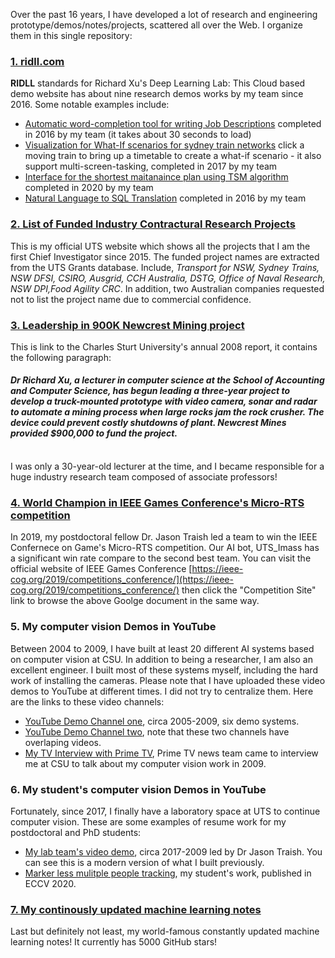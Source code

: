 Over the past 16 years, I have developed a lot of research and engineering prototype/demos/notes/projects, scattered all over the Web. I organize them in this single repository:

### [1. ridll.com](http://ridll.com) ###
**RIDLL** standards for Richard Xu's Deep Learning Lab: This Cloud based demo website has about nine research demos works by my team since 2016. Some notable examples include:  
* [Automatic word-completion tool for writing Job Descriptions](http://ridll.com/jobgenerator/) completed in 2016 by my team (it takes about 30 seconds to load)
* [Visualization for What-If scenarios for sydney train networks](http://ridll.com/foresight/) click a moving train to bring up a timetable to create a what-if scenario - it also support multi-screen-tasking, completed in 2017 by my team
* [Interface for the shortest maitanaince plan using TSM algorithm](http://ridll.com/activequery/) completed in 2020 by my team
* [Natural Language to SQL Translation](http://ridll.com/nlp2sql/) completed in 2016 by my team

### [2. List of Funded Industry Contractural Research Projects](https://profiles.uts.edu.au/YiDa.Xu/grants) ###
This is my official UTS website which shows all the projects that I am the first Chief Investigator since 2015. The funded project names are extracted from the UTS Grants database. Include, *Transport for NSW, Sydney Trains, NSW DFSI, CSIRO, Ausgrid, CCH Australia, DSTG, Office of Naval Research, NSW DPI,Food Agility CRC*. In addition, two Australian companies requested not to list the project name due to commercial confidence.

### [3. Leadership in 900K Newcrest Mining project](https://cdn.csu.edu.au/__data/assets/pdf_file/0005/2930594/AR08.pdf) ###
This is link to the Charles Sturt University's annual 2008 report, it contains the following paragraph:  
#### *Dr Richard Xu, a lecturer in computer science at the School of Accounting and Computer Science, has begun leading a three-year project to develop a truck-mounted prototype with video camera, sonar and radar to automate a mining process when large rocks jam the rock crusher. The device could prevent costly shutdowns of plant. Newcrest Mines provided $900,000 to fund the project.* ####
<br>
I was only a 30-year-old lecturer at the time, and I became responsible for a huge industry research team composed of associate professors!

### [4. World Champion in IEEE Games Conference's Micro-RTS competition](https://sites.google.com/site/micrortsaicompetition/competition-results/2019-cog-results) ###
In 2019, my postdoctoral fellow Dr. Jason Traish led a team to win the IEEE Confernece on Game's Micro-RTS competition. Our AI bot, UTS_Imass has a significant win rate compare to the second best team. 
You can visit the official website of IEEE Games Conference [https://ieee-cog.org/2019/competitions_conference/](https://ieee-cog.org/2019/competitions_conference/) then click the "Competition Site" link to browse the above Goolge document in the same way.

### 5. My computer vision Demos in YouTube ###
Between 2004 to 2009, I have built at least 20 different AI systems based on computer vision at CSU. In addition to being a researcher, I am also an excellent engineer. I built most of these systems myself, including the hard work of installing the cameras. Please note that I have uploaded these video demos to YouTube at different times. I did not try to centralize them. Here are the links to these video channels:

* [YouTube Demo Channel one](https://www.youtube.com/channel/UC-k-IImevvnN1J6fYhJMA4Q), circa 2005-2009, six demo systems. 
* [YouTube Demo Channel two](https://www.youtube.com/channel/UC6U2WWd9xHebIpwCkGDZLkg), note that these two channels have overlaping videos.
* [My TV Interview with Prime TV](https://www.youtube.com/watch?v=49pYnRuWAaw), Prime TV news team came to interview me at CSU to talk about my computer vision work in 2009.

### 6. My student's computer vision Demos in YouTube ###
Fortunately, since 2017, I finally have a laboratory space at UTS to continue computer vision. These are some examples of resume work for my postdoctoral and PhD students:

* [My lab team's video demo](https://www.youtube.com/channel/UChLPFBeNlA0arPTrCor3tTg), circa 2017-2009 led by Dr Jason Traish. You can see this is a modern version of what I built previously.
* [Marker less mulitple people tracking](https://www.youtube.com/watch?v=K-ivo10gvUo), my student's work, published in ECCV 2020.

### [7. My continously updated machine learning notes](https://github.com/roboticcam/machine-learning-notes) ###
Last but definitely not least, my world-famous constantly updated machine learning notes! It currently has 5000 GitHub stars!

